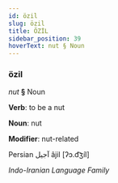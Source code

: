 ```yaml
---
id: özil
slug: özil
title: ÖZİL
sidebar_position: 39
hoverText: nut § Noun
---
```


### özil

*nut* **§** Noun

**Verb**: to be a nut

**Noun**: nut

**Modifier**: nut-related

Persian آجیل âjil [ʔɔ.d͡ʒíl]

*Indo-Iranian Language Family*
